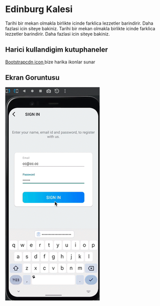 <h1> Edinburg Kalesi </h1>

Tarihi bir mekan olmakla birlikte icinde farklica lezzetler barindirir. Daha fazlasi icin siteye bakiniz. Tarihi bir mekan olmakla birlikte icinde farklica lezzetler barindirir. Daha fazlasi icin siteye bakiniz.

<h2> Harici kullandigim kutuphaneler </h2>

<a href="https://getbootstrap.com/" > Bootstrapcdn icon </a> bize harika ikonlar sunar

<h2> Ekran Goruntusu </h2>

![](screen.gif)